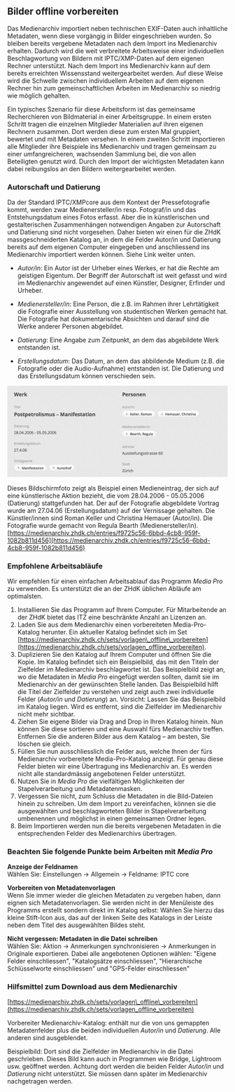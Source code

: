 ## Bilder offline vorbereiten

Das Medienarchiv importiert neben technischen EXIF-Daten auch inhaltliche Metadaten, wenn diese vorgängig in Bilder eingeschrieben wurden. So bleiben bereits vergebene Metadaten nach dem Import ins Medienarchiv erhalten. Dadurch wird die weit verbreitete Arbeitsweise einer individuellen Beschlagwortung von Bildern mit IPTC/XMP-Daten auf dem eigenen Rechner unterstützt. Nach dem Import ins Medienarchiv kann auf dem bereits erreichten Wissensstand weitergearbeitet werden. Auf diese Weise wird die Schwelle zwischen individuellem Arbeiten auf dem eigenen Rechner hin zum gemeinschaftlichen Arbeiten im Medienarchiv so niedrig wie möglich gehalten.

Ein typisches Szenario für diese Arbeitsform ist das gemeinsame Recherchieren von Bildmaterial in einer Arbeitsgruppe. In einem ersten Schritt tragen die einzelnen Mitglieder Materialien auf ihren eigenen Rechnern zusammen. Dort werden diese zum ersten Mal gruppiert, bewertet und mit Metadaten versehen. In einem zweiten Schritt importieren alle Mitglieder ihre Beispiele ins Medienarchiv und tragen gemeinsam zu einer umfangreicheren, wachsenden Sammlung bei, die von allen Beteiligten genutzt wird. Durch den Import der wichtigsten Metadaten kann dabei reibungslos an den Bildern weitergearbeitet werden.

### Autorschaft und Datierung

Da der Standard IPTC/XMPcore aus dem Kontext der Pressefotografie kommt, werden zwar Medienersteller/in resp. Fotograf/in und das Entstehungsdatum eines Fotos erfasst. Aber die in künstlerischen und gestalterischen Zusammenhängen notwendigen Angaben zur Autorschaft und Datierung sind nicht vorgesehen. Daher bieten wir einen für die ZHdK massgeschneiderten Katalog an, in dem die Felder Autor/in und Datierung bereits auf dem eigenen Computer eingegeben und anschliessend ins Medienarchiv importiert werden können. Siehe Link weiter unten.

* _Autor/in_: Ein Autor ist der Urheber eines Werkes, er hat die Rechte am geistigen Eigentum. Der Begriff der Autorschaft ist weit gefasst und wird im Medienarchiv angewendet auf einen Künstler, Designer, Erfinder und Urheber.

* _Medienersteller/in_: Eine Person, die z.B. im Rahmen ihrer Lehrtätigkeit die Fotografie einer Ausstellung von studentischen Werken gemacht hat. Die Fotografie hat dokumentarische Absichten und darauf sind die Werke anderer Personen abgebildet.

* _Datierung_: Eine Angabe zum Zeitpunkt, an dem das abgebildete Werk entstanden ist.

* _Erstellungsdatum_: Das Datum, an dem das abbildende Medium \(z.B. die Fotografie oder die Audio-Aufnahme\) entstanden ist. Die Datierung und das Erstellungsdatum können verschieden sein.

[![Beispiel](/assets/prepare-example.jpg "Beispiel")](/assets/prepare-example.png)

Dieses Bildschirmfoto zeigt als Beispiel einen Medieneintrag, der sich auf eine künstlerische Aktion bezieht, die vom 28.04.2006 - 05.05.2006 \(Datierung\) stattgefunden hat. Der auf der Fotografie abgebildete Vortrag wurde am 27.04.06 \(Erstellungsdatum\) auf der Vernissage gehalten. Die Künstler/innen sind Roman Keller und Christina Hemauer \(Autor/in\). Die Fotografie wurde gemacht von Regula Bearth \(Medienersteller/in\).  
[https://medienarchiv.zhdk.ch/entries/f9725c56-6bbd-4cb8-959f-1082b811d456](https://medienarchiv.zhdk.ch/entries/f9725c56-6bbd-4cb8-959f-1082b811d456)

### Empfohlene Arbeitsabläufe

Wir empfehlen für einen einfachen Arbeitsablauf das Programm _Media Pro_ zu verwenden. Es unterstützt die an der ZHdK üblichen Abläufe am optimalsten.

1. Installieren Sie das Programm auf Ihrem Computer. Für Mitarbeitende an der ZHdK bietet das ITZ eine beschränkte Anzahl an Lizenzen an.
2. Laden Sie aus dem Medienarchiv einen vorbereiteten Media-Pro-Katalog herunter. Ein aktueller Katalog befindet sich im Set [https://medienarchiv.zhdk.ch/sets/vorlagen\_offline\_vorbereiten](https://medienarchiv.zhdk.ch/sets/vorlagen_offline_vorbereiten).
3. Duplizieren Sie den Katalog auf Ihrem Computer und öffnen Sie die Kopie. Im Katalog befindet sich ein Beispielbild, das mit den Titeln der Zielfelder im Medienarchiv beschlagwortet ist. Das Beispielbild zeigt an, wo die Metadaten in _Media Pro_ eingefügt werden sollten, damit sie im Medienarchiv an der gewünschten Stelle landen. Das Beispielbild hilft die Titel der Zielfelder zu verstehen und zeigt auch zwei individuelle Felder \(_Autor/in_ und _Datierung_\) an. Vorsicht: Lassen Sie das Beispielbild im Katalog liegen. Wird es entfernt, sind die Zielfelder im Medienarchiv nicht mehr sichtbar.
4. Ziehen Sie eigene Bilder via Drag and Drop in Ihren Katalog hinein. Nun können Sie diese sortieren und eine Auswahl fürs Medienarchiv treffen. Entfernen Sie die anderen Bilder aus dem Katalog – am besten, Sie löschen sie gleich.
5. Füllen Sie nun ausschliesslich die Felder aus, welche Ihnen der fürs Medienarchiv vorbereitete Media-Pro-Katalog anzeigt. Für genau diese Felder bieten wir eine Übertragung ins Medienarchiv an. Es werden nicht alle standardmässig angebotenen Felder unterstützt.
6. Nutzen Sie in _Media Pro_ die vielfältigen Möglichkeiten der Stapelverarbeitung und Metadatenmasken.
7. Vergessen Sie nicht, zum Schluss die Metadaten in die Bild-Dateien hinein zu schreiben. Um dem Import zu vereinfachen, können sie die ausgewählten und beschlagworteten Bilder in Stapelverarbeitung umbenennen und möglichst in einen gemeinsamen Ordner legen.
8. Beim Importieren werden nun die bereits vergebenen Metadaten in die entsprechenden Felder des Medienarchivs übertragen.

### Beachten Sie folgende Punkte beim Arbeiten mit _Media Pro_

**Anzeige der Feldnamen**  
Wählen Sie: Einstellungen -&gt; Allgemein -&gt; Feldname: IPTC core

**Vorbereiten von Metadatenvorlagen**  
Wenn Sie immer wieder die gleichen Metadaten zu vergeben haben, dann eignen sich Metadatenvorlagen. Sie werden nicht in der Menüleiste des Programms erstellt sondern direkt im Katalog selbst: Wählen Sie hierzu das kleine Stift-Icon aus, das auf der linken Seite des Katalogs in der Leiste neben dem Titel des ausgewählten Bildes steht.

**Nicht vergessen: Metadaten in die Datei schreiben**  
Wählen Sie: Aktion -&gt; Anmerkungen synchronisieren -&gt; Anmerkungen in Originale exportieren. Dabei alle angebotenen Optionen wählen: "Eigene Felder einschliessen", "Katalogsätze einschliessen", "Hierarchische Schlüsselworte einschliessen" und "GPS-Felder einschliessen"

### Hilfsmittel zum Download aus dem Medienarchiv

[https://medienarchiv.zhdk.ch/sets/vorlagen\_offline\_vorbereiten](https://medienarchiv.zhdk.ch/sets/vorlagen_offline_vorbereiten)

Vorbereiter Medienarchiv-Katalog: enthält nur die von uns gemappten Metadatenfelder plus die beiden individuellen _Autor/in_ und _Datierung_. Alle anderen sind ausgeblendet.

Beispielbild: Dort sind die Zielfelder im Medienarchiv in die Datei geschrieben. Dieses Bild kann auch in Programmen wie Bridge, Lightroom usw. geöffnet werden. Achtung dort werden die beiden Felder _Autor/in_ und _Datierung_ nicht unterstützt. Sie müssen dann später im Medienarchiv nachgetragen werden.


